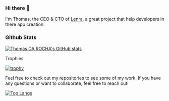 ### Hi there 👋

I'm Thomas, the CEO & CTO of [Lenra](https://github.com/lenra-io), a great project that help developers in there app creation.

### Github Stats

[![Thomas DA ROCHA's GitHub stats](https://github-readme-stats.vercel.app/api?username=taorepoara&show_icons=true&theme=algolia)](https://github.com/taorepoara)

Trophies

[![trophy](https://github-profile-trophy.vercel.app/?username=taorepoara&theme=algolia)](https://github.com/ryo-ma/github-profile-trophy)

Feel free to check out my repositories to see some of my work. If you have any questions or want to collaborate, feel free to reach out!

[![Top Langs](https://github-readme-stats.vercel.app/api/wakatime?username=taorepoara&layout=compact)](https://github.com/anuraghazra/github-readme-stats)

<!--
**taorepoara/taorepoara** is a ✨ _special_ ✨ repository because its `README.md` (this file) appears on your GitHub profile.

Here are some ideas to get you started:

- 🔭 I’m currently working on ...
- 🌱 I’m currently learning ...
- 👯 I’m looking to collaborate on ...
- 🤔 I’m looking for help with ...
- 💬 Ask me about ...
- 📫 How to reach me: ...
- 😄 Pronouns: ...
- ⚡ Fun fact: ...
-->
